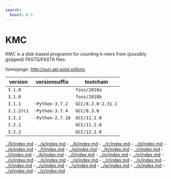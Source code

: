 ```yaml
---
search:
  boost: 0.5
---
```

# KMC

KMC is a disk-based programm for counting k-mers from (possibly gzipped) FASTQ/FASTA files.

*homepage*: <http://sun.aei.polsl.pl/kmc>

version | versionsuffix | toolchain
--------|---------------|----------
``3.1.0`` |  | ``foss/2018a``
``3.1.0`` |  | ``foss/2018b``
``3.1.1`` | ``-Python-3.7.2`` | ``GCC/8.2.0-2.31.1``
``3.1.2rc1`` | ``-Python-3.7.4`` | ``GCC/8.3.0``
``3.2.1`` | ``-Python-2.7.18`` | ``GCC/11.2.0``
``3.2.1`` |  | ``GCC/11.2.0``
``3.2.2`` |  | ``GCC/12.2.0``

[../0/index.md](0) - [../a/index.md](a) - [../b/index.md](b) - [../c/index.md](c) - [../d/index.md](d) - [../e/index.md](e) - [../f/index.md](f) - [../g/index.md](g) - [../h/index.md](h) - [../i/index.md](i) - [../j/index.md](j) - [../k/index.md](k) - [../l/index.md](l) - [../m/index.md](m) - [../n/index.md](n) - [../o/index.md](o) - [../p/index.md](p) - [../q/index.md](q) - [../r/index.md](r) - [../s/index.md](s) - [../t/index.md](t) - [../u/index.md](u) - [../v/index.md](v) - [../w/index.md](w) - [../x/index.md](x) - [../y/index.md](y) - [../z/index.md](z)


